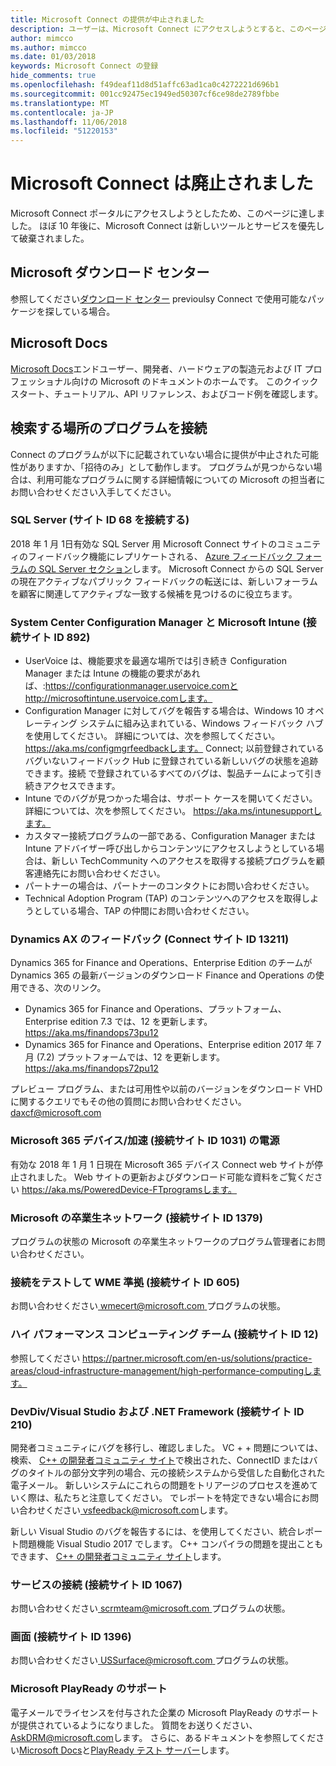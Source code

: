 ```yaml
---
title: Microsoft Connect の提供が中止されました
description: ユーザーは、Microsoft Connect にアクセスしようとすると、このページにリダイレクトを取得します。
author: mimcco
ms.author: mimcco
ms.date: 01/03/2018
keywords: Microsoft Connect の登録
hide_comments: true
ms.openlocfilehash: f49deaf11d8d51affc63ad1ca0c4272221d696b1
ms.sourcegitcommit: 001cc92475ec1949ed50307cf6ce98de2789fbbe
ms.translationtype: MT
ms.contentlocale: ja-JP
ms.lasthandoff: 11/06/2018
ms.locfileid: "51220153"
---
```

# <a name="microsoft-connect-has-been-retired"></a>Microsoft Connect は廃止されました

Microsoft Connect ポータルにアクセスしようとしたため、このページに達しました。 ほぼ 10 年後に、Microsoft Connect は新しいツールとサービスを優先して破棄されました。

## <a name="microsoft-download-center"></a>Microsoft ダウンロード センター

参照してください[ダウンロード センター](https://www.microsoft.com/download) previoulsy Connect で使用可能なパッケージを探している場合。

## <a name="microsoft-docs"></a>Microsoft Docs

[Microsoft Docs](https://docs.microsoft.com)エンドユーザー、開発者、ハードウェアの製造元および IT プロフェッショナル向けの Microsoft のドキュメントのホームです。 このクイック スタート、チュートリアル、API リファレンス、およびコード例を確認します。

## <a name="where-to-find-connect-programs"></a>検索する場所のプログラムを接続

Connect のプログラムが以下に記載されていない場合に提供が中止された可能性がありますか、「招待のみ」として動作します。 プログラムが見つからない場合は、利用可能なプログラムに関する詳細情報についての Microsoft の担当者にお問い合わせください入手してください。

### <a name="sql-server-connect-site-id-68"></a>SQL Server (サイト ID 68 を接続する)
2018 年 1 月 1日有効な SQL Server 用 Microsoft Connect サイトのコミュニティのフィードバック機能にレプリケートされる、 [Azure フィードバック フォーラムの SQL Server セクション](https://feedback.azure.com/forums/908035-sql-server)します。 Microsoft Connect からの SQL Server の現在アクティブなパブリック フィードバックの転送には、新しいフォーラムを顧客に関連してアクティブな一致する候補を見つけるのに役立ちます。

### <a name="system-center-configuration-manager-and-microsoft-intune-connect-site-id-892"></a>System Center Configuration Manager と Microsoft Intune (接続サイト ID 892)
- UserVoice は、機能要求を最適な場所では引き続き Configuration Manager または Intune の機能の要求があれば、:https://configurationmanager.uservoice.comと http://microsoftintune.uservoice.comします。 
- Configuration Manager に対してバグを報告する場合は、Windows 10 オペレーティング システムに組み込まれている、Windows フィードバック ハブを使用してください。 詳細については、次を参照してください。 https://aka.ms/configmgrfeedbackします。 Connect; 以前登録されているバグいないフィードバック Hub に登録されている新しいバグの状態を追跡できます。接続 で登録されているすべてのバグは、製品チームによって引き続きアクセスできます。 
- Intune でのバグが見つかった場合は、サポート ケースを開いてください。 詳細については、次を参照してください。 https://aka.ms/intunesupportします。
- カスタマー接続プログラムの一部である、Configuration Manager または Intune アドバイザー呼び出しからコンテンツにアクセスしようとしている場合は、新しい TechCommunity へのアクセスを取得する接続プログラムを顧客連絡先にお問い合わせください。 
- パートナーの場合は、パートナーのコンタクトにお問い合わせください。 
- Technical Adoption Program (TAP) のコンテンツへのアクセスを取得しようとしている場合、TAP の仲間にお問い合わせください。   

### <a name="dynamics-ax-feedback-connect-site-id-13211"></a>Dynamics AX のフィードバック (Connect サイト ID 13211)
Dynamics 365 for Finance and Operations、Enterprise Edition のチームが Dynamics 365 の最新バージョンのダウンロード Finance and Operations の使用できる、次のリンク。
- Dynamics 365 for Finance and Operations、プラットフォーム、Enterprise edition 7.3 では、12 を更新します。  https://aka.ms/finandops73pu12
- Dynamics 365 for Finance and Operations、Enterprise edition 2017 年 7 月 (7.2) プラットフォームでは、12 を更新します。 https://aka.ms/finandops72pu12

プレビュー プログラム、または可用性や以前のバージョンをダウンロード VHD に関するクエリでもその他の質問にお問い合わせください。  daxcf@microsoft.com

### <a name="microsoft-365-powered-deviceaccelerate-connect-site-id-1031"></a>Microsoft 365 デバイス/加速 (接続サイト ID 1031) の電源
有効な 2018 年 1 月 1 日現在 Microsoft 365 デバイス Connect web サイトが停止されました。 Web サイトの更新およびダウンロード可能な資料をご覧ください https://aka.ms/PoweredDevice-FTprogramsします。 

### <a name="microsoft-alumni-network-connect-site-id-1379"></a>Microsoft の卒業生ネットワーク (接続サイト ID 1379)
プログラムの状態の Microsoft の卒業生ネットワークのプログラム管理者にお問い合わせください。

### <a name="wme-conformance-testing-connection-connect-site-id-605"></a>接続をテストして WME 準拠 (接続サイト ID 605)
お問い合わせください[ wmecert@microsoft.com ](mailto:wmecert@microsoft.com)プログラムの状態。

### <a name="high-performance-computing-team-connect-site-id-12"></a>ハイ パフォーマンス コンピューティング チーム (接続サイト ID 12)
参照してください https://partner.microsoft.com/en-us/solutions/practice-areas/cloud-infrastructure-management/high-performance-computingします。

### <a name="devdiv--visual-studio-and-net-framework-connect-site-id-210"></a>DevDiv/Visual Studio および .NET Framework (接続サイト ID 210)
開発者コミュニティにバグを移行し、確認しました。 VC + + 問題については、検索、 [C++ の開発者コミュニティ サイト](https://developercommunity.visualstudio.com/spaces/62/index.html)で検出された、ConnectID またはバグのタイトルの部分文字列の場合、元の接続システムから受信した自動化された電子メール。  新しいシステムにこれらの問題をトリアージのプロセスを進めていく際は、私たちと注意してください。 でレポートを特定できない場合にお問い合わせください[ vsfeedback@microsoft.com](mailto:vsfeedback@microsoft.com)します。 

新しい Visual Studio のバグを報告するには、を使用してください、統合レポート問題機能 Visual Studio 2017 でします。   C++ コンパイラの問題を提出こともできます、 [C++ の開発者コミュニティ サイト](https://developercommunity.visualstudio.com/spaces/62/index.html)します。

### <a name="services-connection-connect-site-id-1067"></a>サービスの接続 (接続サイト ID 1067)
お問い合わせください[ scrmteam@microsoft.com ](mailto:scrmteam@microsoft.com)プログラムの状態。

### <a name="surface-connect-site-id-1396"></a>画面 (接続サイト ID 1396)
お問い合わせください[ USSurface@microsoft.com ](mailto:USSurface@microsoft.com)プログラムの状態。

### <a name="microsoft-playready-support"></a>Microsoft PlayReady のサポート
電子メールでライセンスを付与された企業の Microsoft PlayReady のサポートが提供されているようになりました。 質問をお送りください、 [ AskDRM@microsoft.com](mailto:AskDRM@microsoft.com)します。 さらに、あるドキュメントを参照してください[Microsoft Docs](https://docs.microsoft.com/playready)と[PlayReady テスト サーバー](https://test.playready.microsoft.com/)します。
